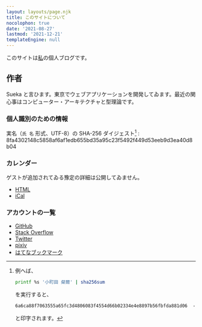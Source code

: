 ```yaml
---
layout: layouts/page.njk
title: このサイトについて
nocolophon: true
date: '2021-08-27'
lastmod: '2021-12-21'
templateEngine: null
---
```

このサイトは[私](#作者)の個人ブログです。

## 作者

Sueka と言ひます。東京でウェブアプリケーションを開発してゐます。<time datetime="2018-10">最近</time>の関心事はコンピューター・アーキテクチャと型理論です。

### 個人識別のための情報

実名（`氏 名` 形式、UTF-8）の SHA-256 ダイジェスト[^1]
: 8fa4302148c5858af6af1edb655bd35a95c23f5492f449d53eeb9d3ea40d8b04

[^1]:
    例へば、

    ``` sh
    printf %s '小町田 粲爾' | sha256sum
    ```

    を実行すると、

    ``` txt
    6a6ca88f7063555a65fc3d4806083f4554d66b02334e4e8897b56fbfda881d06  -
    ```

    と印字されます。

### カレンダー

ゲストが追加されてゐる豫定の詳細は公開してゐません。

- [HTML](https://calendar.google.com/calendar/embed?src=uu6sc8cgpmvk87tamajg4nhl34%40group.calendar.google.com&hl=ja)
- [iCal](https://calendar.google.com/calendar/ical/uu6sc8cgpmvk87tamajg4nhl34%40group.calendar.google.com/public/basic.ics)

### アカウントの一覧

- [GitHub](https://github.com/sueka)
- [Stack Overflow](https://stackoverflow.com/users/8795737/h-sueka)
- [Twitter](https://twitter.com/hsueka)
- [pixiv](https://www.pixiv.net/member.php?id=28203588)
- [はてなブックマーク](http://b.hatena.ne.jp/sueka/bookmark)
